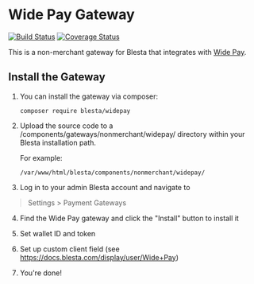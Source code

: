 # Wide Pay Gateway

[![Build Status](https://travis-ci.org/blesta/gateway-widepay.svg?branch=master)](https://travis-ci.org/blesta/gateway-widepay) [![Coverage Status](https://coveralls.io/repos/github/blesta/gateway-widepay/badge.svg?branch=master)](https://coveralls.io/github/blesta/gateway-widepay?branch=master)

This is a non-merchant gateway for Blesta that integrates with [Wide Pay](https://widepay.com/).

## Install the Gateway

1. You can install the gateway via composer:

    ```
    composer require blesta/widepay
    ```

2. Upload the source code to a /components/gateways/nonmerchant/widepay/ directory within
your Blesta installation path.

    For example:

    ```
    /var/www/html/blesta/components/nonmerchant/widepay/
    ```

3. Log in to your admin Blesta account and navigate to
> Settings > Payment Gateways

4. Find the Wide Pay gateway and click the "Install" button to install it

5. Set wallet ID and token

6. Set up custom client field (see https://docs.blesta.com/display/user/Wide+Pay)

7. You're done!
